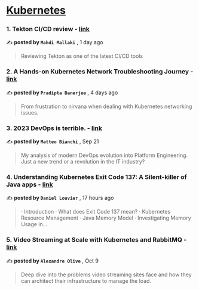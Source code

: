 
<h1><a href=https://medium.com/tag/kubernetes/recommended target="_blank" rel="noopener noreferrer">Kubernetes</a></h1>
<h3>1. Tekton CI/CD review - <a href=https://medium.com/itnext/tekton-ci-cd-review-8a639181c820?source=tag_recommended_feed---------0-84----------kubernetes----------b29302d4_b4fa_4732_b43e_7b2e42efabd3------- target="_blank" rel="noopener noreferrer">link</a></h3>

✍️ **posted by `Mahdi Mallaki`** <date> , 1 day ago</date>

<blockquote>Reviewing Tekton as one of the latest CI/CD tools</blockquote>

<h3>2. A Hands-on Kubernetes Network Troubleshooting Journey - <a href=https://medium.com/@pradiptabanerjee/a-hands-on-kubernetes-network-troubleshooting-journey-c2b051ce6761?source=tag_recommended_feed---------1-107----------kubernetes----------b29302d4_b4fa_4732_b43e_7b2e42efabd3------- target="_blank" rel="noopener noreferrer">link</a></h3>

✍️ **posted by `Pradipta Banerjee`** <date> , 4 days ago</date>

<blockquote>From frustration to nirvana when dealing with Kubernetes networking issues.</blockquote>

<h3>3. 2023 DevOps is terrible. - <a href=https://medium.com/@mbianchidev/2023-devops-is-terrible-ec88162c86d7?source=tag_recommended_feed---------2-85----------kubernetes----------b29302d4_b4fa_4732_b43e_7b2e42efabd3------- target="_blank" rel="noopener noreferrer">link</a></h3>

✍️ **posted by `Matteo Bianchi`** <date> , Sep 21</date>

<blockquote>My analysis of modern DevOps evolution into Platform Engineering. Just a new trend or a revolution in the IT industry?</blockquote>

<h3>4. Understanding Kubernetes Exit Code 137: A Silent-killer of Java apps - <a href=https://medium.com/mossfinance/understanding-kubernetes-exit-code-137-a-silent-killer-of-java-apps-b4015ee128e1?source=tag_recommended_feed---------3-84----------kubernetes----------b29302d4_b4fa_4732_b43e_7b2e42efabd3------- target="_blank" rel="noopener noreferrer">link</a></h3>

✍️ **posted by `Daniel Louvier`** <date> , 17 hours ago</date>

<blockquote>· Introduction
· What does Exit Code 137 mean?
· Kubernetes Resource Management
· Java Memory Model
· Investigating Memory Usage in…</blockquote>

<h3>5. Video Streaming at Scale with Kubernetes and RabbitMQ - <a href=https://medium.com/skeepers/video-streaming-at-scale-with-kubernetes-and-rabbitmq-6e23fd0e75fb?source=tag_recommended_feed---------4-107----------kubernetes----------b29302d4_b4fa_4732_b43e_7b2e42efabd3------- target="_blank" rel="noopener noreferrer">link</a></h3>

✍️ **posted by `Alexandre Olive`** <date> , Oct 9</date>

<blockquote>Deep dive into the problems video streaming sites face and how they can architect their infrastructure to manage the load.</blockquote>

